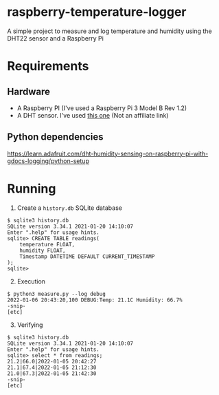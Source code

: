 # raspberry-temperature-logger
A simple project to measure and log temperature and humidity using the DHT22 sensor and a Raspberry Pi

# Requirements
## Hardware
- A Raspberry PI (I've used a Raspberry Pi 3 Model B Rev 1.2)
- A DHT sensor. I've used [this one](https://www.banggood.com/DHT22-Single-bus-Digital-Temperature-and-Humidity-Sensor-Module-Electronic-Building-Blocks-AM2302-3_3V-5V-DC-p-1457358.html?rmmds=myorder&cur_warehouse=CN) (Not an affiliate link)

## Python dependencies
https://learn.adafruit.com/dht-humidity-sensing-on-raspberry-pi-with-gdocs-logging/python-setup

# Running

1. Create a `history.db` SQLite database
```
$ sqlite3 history.db
SQLite version 3.34.1 2021-01-20 14:10:07
Enter ".help" for usage hints.
sqlite> CREATE TABLE readings(
    temperature FLOAT,
    humidity FLOAT,
    Timestamp DATETIME DEFAULT CURRENT_TIMESTAMP
);
sqlite>
```
2. Execution
```
$ python3 measure.py --log debug
2022-01-06 20:43:20,100 DEBUG:Temp: 21.1C Humidity: 66.7%
-snip-
[etc]
```

3. Verifying
```
$ sqlite3 history.db
SQLite version 3.34.1 2021-01-20 14:10:07
Enter ".help" for usage hints.
sqlite> select * from readings;
21.2|66.0|2022-01-05 20:42:27
21.1|67.4|2022-01-05 21:12:30
21.0|67.3|2022-01-05 21:42:30
-snip-
[etc]
```
